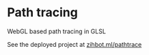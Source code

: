# Path tracing
WebGL based path tracing in GLSL

See the deployed project at [zihbot.ml/pathtrace](https://zihbot.ml/pathtrace/)
